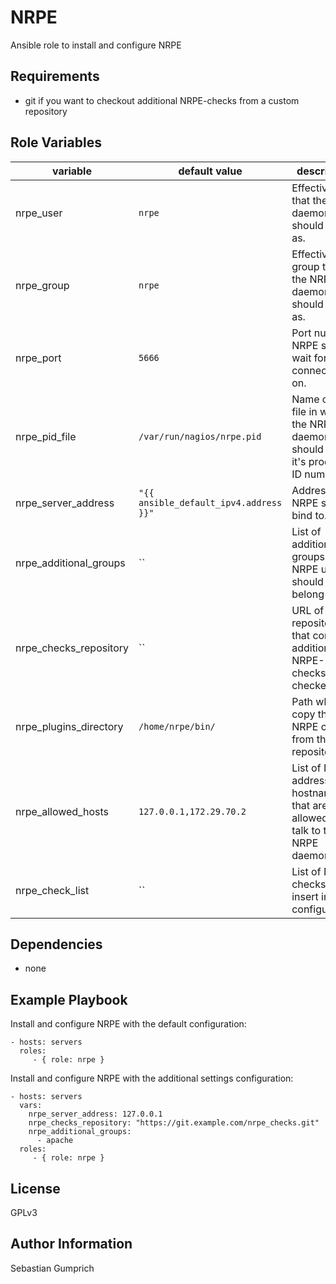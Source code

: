 NRPE
=========

Ansible role to install and configure NRPE

Requirements
------------

- git if you want to checkout additional NRPE-checks from a custom repository

Role Variables
--------------

| variable | default value | description |
|---|---|---|
| nrpe_user              | `nrpe`                                 | Effective user that the NRPE daemon should run as. |
| nrpe_group             | `nrpe`                                 | Effective group that the NRPE daemon should run as. |
| nrpe_port              | `5666`                                 | Port number NRPE should wait for connections on. |
| nrpe_pid_file          | `/var/run/nagios/nrpe.pid`             | Name of the file in which the NRPE daemon should write it's process ID number. |
| nrpe_server_address    | `"{{ ansible_default_ipv4.address }}"` | Address that NRPE should bind to. |
| nrpe_additional_groups | ``                                     | List of additional groups the NRPE user should belong to. |
| nrpe_checks_repository | ``                                     | URL of git-repository that contains additional NRPE-checks to be checked out. |
| nrpe_plugins_directory | `/home/nrpe/bin/`                      | Path where to copy the NRPE checks from the git-repository to. |
| nrpe_allowed_hosts     | `127.0.0.1,172.29.70.2`                | List of IP address or hostnames that are allowed to talk to the NRPE daemon. |
| nrpe_check_list        | ``                                     | List of NRPE checks to insert into the configuration. |


Dependencies
------------
- none

Example Playbook
----------------

Install and configure NRPE with the default configuration:

    - hosts: servers
      roles:
         - { role: nrpe }


Install and configure NRPE with the additional settings configuration:

    - hosts: servers
      vars:
        nrpe_server_address: 127.0.0.1
        nrpe_checks_repository: "https://git.example.com/nrpe_checks.git"
        nrpe_additional_groups:
          - apache
      roles:
         - { role: nrpe }


License
-------

GPLv3

Author Information
------------------

Sebastian Gumprich
